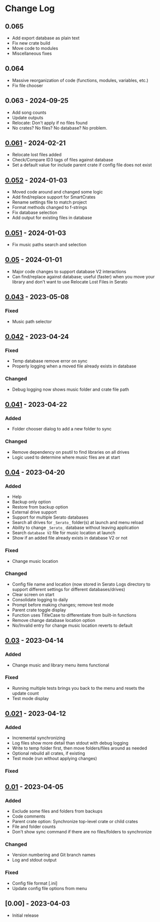 # Change Log

## 0.065
- Add export database as plain text
- Fix new crate build
- Move code to modules
- Miscellaneous fixes

## 0.064
- Massive reorganization of code (functions, modules, variables, etc.)
- Fix file chooser

## 0.063 - 2024-09-25
- Add song counts
- Update outputs
- Relocate: Don't apply if no files found
- No crates? No files? No database? No problem.

## [0.061](https://github.com/davdmrgn/SeratoFolderCrateSync/releases/tag/v0.061) - 2024-02-21
- Relocate lost files added
- Check/Compare ID3 tags of files against database
- Set a default value for include parent crate if config file does not exist

## [0.052](https://github.com/davdmrgn/SeratoFolderCrateSync/releases/tag/v0.052) - 2024-01-03
- Moved code around and changed some logic
- Add find/replace support for SmartCrates
- Rename settings file to match project
- Format methods changed to f-strings
- Fix database selection
- Add output for existing files in database

## [0.051](https://github.com/davdmrgn/SeratoFolderCrateSync/releases/tag/v0.051) - 2024-01-03
- Fix music paths search and selection

## [0.05](https://github.com/davdmrgn/SeratoFolderCrateSync/releases/tag/v0.05) - 2024-01-01
- Major code changes to support database V2 interactions
- Can find/replace against database; useful (faster) when you move your library and don't want to use Relocate Lost Files in Serato

## [0.043](https://github.com/davdmrgn/SeratoFolderCrateSync/releases/tag/v0.043) - 2023-05-08

### Fixed
- Music path selector

## [0.042](https://github.com/davdmrgn/SeratoFolderCrateSync/releases/tag/v0.042) - 2023-04-24

### Fixed
- Temp database remove error on sync
- Properly logging when a moved file already exists in database

### Changed
- Debug logging now shows music folder and crate file path

## [0.041](https://github.com/davdmrgn/SeratoFolderCrateSync/releases/tag/v0.041) - 2023-04-22

### Added
- Folder chooser dialog to add a new folder to sync

### Changed
- Remove dependency on psutil to find libraries on all drives
- Logic used to determine where music files are at start

## [0.04](https://github.com/davdmrgn/SeratoFolderCrateSync/releases/tag/v0.04) - 2023-04-20

### Added
- Help
- Backup only option
- Restore from backup option
- External drive support
- Support for multiple Serato databases
- Search all drives for `_Serato_` folder(s) at launch and menu reload
- Ability to change `_Serato_` database without leaving application
- Search `database V2` file for music location at launch
- Show if an added file already exists in database V2 or not

### Fixed
- Change music location

### Changed
- Config file name and location (now stored in Serato Logs directory to support different settings for different databases/drives)
- Clear screen on start
- Consolidate logging to daily
- Prompt before making changes; remove test mode
- Parent crate toggle display
- Function uses TitleCase to differentiate from built-in functions
- Remove change database location option
- No/Invalid entry for change music location reverts to default

## [0.03](https://github.com/davdmrgn/SeratoFolderCrateSync/releases/tag/v0.03) - 2023-04-14

### Added
- Change music and library menu items functional

### Fixed
- Running multiple tests brings you back to the menu and resets the update count
- Test mode display

## [0.021](https://github.com/davdmrgn/SeratoFolderCrateSync/releases/tag/v0.021) - 2023-04-12

### Added
- Incremental synchronizing
- Log files show more detail than stdout with debug logging
- Write to temp folder first, then move folders/files around as needed
- Optional rebuild all crates, if existing
- Test mode (run without applying changes)

### Fixed

## [0.01](https://github.com/davdmrgn/SeratoFolderCrateSync/releases/tag/v0.01) - 2023-04-05

### Added
- Exclude some files and folders from backups
- Code comments
- Parent crate option: Synchronize top-level crate or child crates
- File and folder counts
- Don't show sync command if there are no files/folders to synchronize

### Changed
- Version numbering and Git branch names
- Log and stdout output

### Fixed
- Config file format [.ini]
- Update config file options from menu

## [0.00] - 2023-04-03

- Initial release
